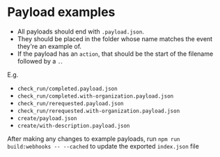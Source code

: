 # Payload examples

- All payloads should end with `.payload.json`.
- They should be placed in the folder whose name matches the event they're an example of.
- If the payload has an `action`, that should be the start of the filename followed by a `.`.

E.g.

- `check_run/completed.payload.json`
- `check_run/completed.with-organization.payload.json`
- `check_run/rerequested.payload.json`
- `check_run/rerequested.with-organization.payload.json`
- `create/payload.json`
- `create/with-description.payload.json`

After making any changes to example payloads, run `npm run build:webhooks -- --cached` to update the exported `index.json` file
